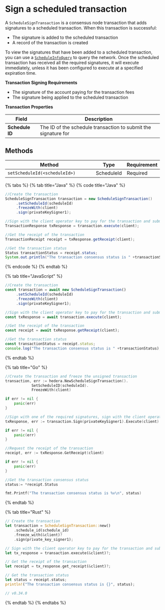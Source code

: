 # Sign a scheduled transaction

A `ScheduleSignTransaction` is a consensus node transaction that adds signatures to a scheduled transaction. When this transaction is successful:

* The signature is added to the scheduled transaction
* A record of the transaction is created

To view the signatures that have been added to a scheduled transaction, you can use a [`ScheduleInfoQuery`](get-schedule-info.md) to query the network. Once the scheduled transaction has received all the required signatures, it will execute immediately, unless it has been configured to execute at a specified expiration time.

**Transaction Signing Requirements**

* The signature of the account paying for the transaction fees
* The signature being applied to the scheduled transaction

**Transaction Properties**

| Field           | Description                                                    |
| --------------- | -------------------------------------------------------------- |
| **Schedule ID** | The ID of the schedule transaction to submit the signature for |

## Methods

<table><thead><tr><th width="351.3333333333333">Method</th><th>Type</th><th>Requirement</th></tr></thead><tbody><tr><td><code>setScheduleId(&#x3C;scheduleId>)</code></td><td>ScheduleId</td><td>Required</td></tr></tbody></table>

{% tabs %}
{% tab title="Java" %}
{% code title="Java" %}
```java
//Create the transaction
ScheduleSignTransaction transaction = new ScheduleSignTransaction()
     .setScheduleId(scheduleId)
     .freezeWith(client)
     .sign(privateKeySigner1);

//Sign with the client operator key to pay for the transaction and submit to a Hedera network
TransactionResponse txResponse = transaction.execute(client);

//Get the receipt of the transaction
TransactionReceipt receipt = txResponse.getReceipt(client);

//Get the transaction status
Status transactionStatus = receipt.status;
System.out.println("The transaction consensus status is " +transactionStatus);
```
{% endcode %}
{% endtab %}

{% tab title="JavaScript" %}
```javascript
//Create the transaction
const transaction = await new ScheduleSignTransaction()
     .setScheduleId(scheduleId)
     .freezeWith(client)
     .sign(privateKeySigner1);

//Sign with the client operator key to pay for the transaction and submit to a Hedera network
const txResponse = await transaction.execute(client);

//Get the receipt of the transaction
const receipt = await txResponse.getReceipt(client);

//Get the transaction status
const transactionStatus = receipt.status;
console.log("The transaction consensus status is " +transactionStatus);
```
{% endtab %}

{% tab title="Go" %}
```go
//Create the transaction and freeze the unsigned transaction
transaction, err := hedera.NewScheduleSignTransaction().
            SetScheduleID(scheduleId).
            FreezeWith(client)

if err != nil {
    panic(err)
}

//Sign with one of the required signatures, sign with the client operator private key and submit the transaction to a Hedera network
txResponse, err := transaction.Sign(privateKeySigner1).Execute(client)

if err != nil {
    panic(err)
}

//Request the receipt of the transaction
receipt, err := txResponse.GetReceipt(client)

if err != nil {
    panic(err)
}

//Get the transaction consensus status
status:= *receipt.Status

fmt.Printf("The transaction consensus status is %v\n", status)
```
{% endtab %}

{% tab title="Rust" %}
```rust
// Create the transaction
let transaction = ScheduleSignTransaction::new()
    .schedule_id(schedule_id)
    .freeze_with(&client)?
    .sign(private_key_signer1);

// Sign with the client operator key to pay for the transaction and submit to a Hedera network
let tx_response = transaction.execute(&client)?;

// Get the receipt of the transaction
let receipt = tx_response.get_receipt(&client)?;

// Get the transaction status
let status = receipt.status;
println!("The transaction consensus status is {}", status);

// v0.34.0
```
{% endtab %}
{% endtabs %}
